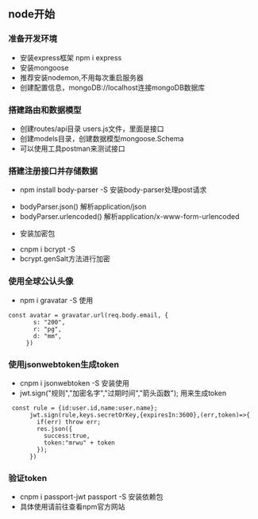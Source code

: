 ## node开始
### 准备开发环境
 + 安装express框架 npm i express 
 + 安装mongoose
 + 推荐安装nodemon,不用每次重启服务器
 + 创建配置信息，mongoDB://localhost连接mongoDB数据库

### 搭建路由和数据模型
 - 创建routes/api目录 users.js文件，里面是接口
 - 创建models目录，创建数据模型mongoose.Schema
 - 可以使用工具postman来测试接口

### 搭建注册接口并存储数据
 - npm install body-parser -S 安装body-parser处理post请求
  + bodyParser.json() 解析application/json
  + bodyParser.urlencoded() 解析application/x-www-form-urlencoded
 - 安装加密包
  + cnpm i bcrypt -S
  +  bcrypt.genSalt方法进行加密
### 使用全球公认头像
 - npm i gravatar -S 使用
 ```
 const avatar = gravatar.url(req.body.email, {
        s: "200",
        r: "pg",
        d: "mm",
      })
 ```
 ### 使用jsonwebtoken生成token
  - cnpm i jsonwebtoken -S 安装使用
  - jwt.sign("规则","加密名字","过期时间","箭头函数"); 用来生成token
  ```
   const rule = {id:user.id,name:user.name};
        jwt.sign(rule,keys.secretOrKey,{expiresIn:3600},(err,token)=>{
          if(err) throw err;
          res.json({
            success:true,
            token:"mrwu" + token
          });
        })
  ```


  ### 验证token
   - cnpm i passport-jwt passport -S 安装依赖包
   - 具体使用请前往查看npm官方网站
